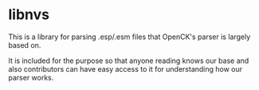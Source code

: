 # libnvs

This is a library for parsing .esp/.esm files that OpenCK's parser is largely based on.

It is included for the purpose so that anyone reading knows our base and also contributors can have easy access to it for understanding how our parser works.
